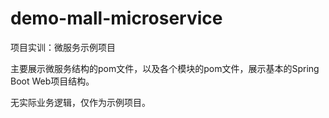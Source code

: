 # demo-mall-microservice

项目实训：微服务示例项目

主要展示微服务结构的pom文件，以及各个模块的pom文件，展示基本的Spring Boot Web项目结构。

无实际业务逻辑，仅作为示例项目。
